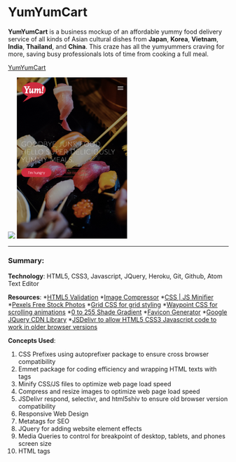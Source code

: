 # YumYumCart
**YumYumCart** is a business mockup of an affordable yummy food delivery service of all kinds of Asian cultural dishes from **Japan**, **Korea**, **Vietnam**, **India**, **Thailand**, and **China**. This craze has all the yumyummers craving for more, saving busy professionals lots of time from cooking a full meal.

[YumYumCart](https://yumyumcart.herokuapp.com/ "YumYumCart, premium food delivery service for nostalgic Asian cultural dishes")

<img src="https://github.com/Nam-H-Nguyen/YumYumCart/blob/master/resources/img/YumYumCart_desktop.png" width="50%" />

<img src="https://github.com/Nam-H-Nguyen/YumYumCart/blob/master/resources/img/YumYumCart_phone.png" width="50%" />

---
### Summary:

**Technology**: HTML5, CSS3, Javascript, JQuery, Heroku, Git, Github, Atom Text Editor

**Resources**: 
*[HTML5 Validation](https://validator.w3.org/nu/#textarea)
*[Image Compressor](https://imagecompressor.com/)
*[CSS | JS Minifier](https://cssminifier.com/)
*[Pexels Free Stock Photos](https://www.pexels.com/)
*[Grid CSS for grid styling](https://css-tricks.com/snippets/css/complete-guide-grid/)
*[Waypoint CSS for scrolling animations](http://imakewebthings.com/waypoints/)
*[0 to 255 Shade Gradient](https://www.0to255.com)
*[Favicon Generator](https://realfavicongenerator.net/)
*[Google JQuery CDN Library](https://developers.google.com/speed/libraries/#jquery)
*[JSDelivr to allow HTML5 CSS3 Javascript code to work in older browser versions](https://www.jsdelivr.com/)

**Concepts Used**: 
1. CSS Prefixes using autoprefixer package to ensure cross browser compatibility
2. Emmet package for coding efficiency and wrapping HTML texts with tags 
3. Minify CSS/JS files to optimize web page load speed
4. Compress and resize images to optimize web page load speed
5. JSDelivr respond, selectivr, and html5shiv to ensure old browser version compatibility
6. Responsive Web Design
7. Metatags for SEO
8. JQuery for adding website element effects
9. Media Queries to control for breakpoint of desktop, tablets, and phones screen size
10. HTML tags


